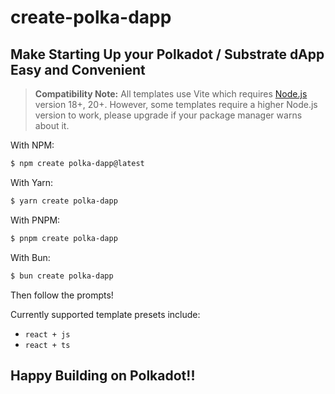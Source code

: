 # create-polka-dapp

## Make Starting Up your Polkadot / Substrate dApp Easy and Convenient

> **Compatibility Note:**
> All templates use Vite which requires [Node.js](https://nodejs.org/en/) version 18+, 20+. However, some templates require a higher Node.js version to work, please upgrade if your package manager warns about it.

With NPM:

```bash
$ npm create polka-dapp@latest
```

With Yarn:

```bash
$ yarn create polka-dapp
```

With PNPM:

```bash
$ pnpm create polka-dapp
```

With Bun:

```bash
$ bun create polka-dapp
```

Then follow the prompts!

Currently supported template presets include:

- `react + js`
- `react + ts`

## Happy Building on Polkadot!!

